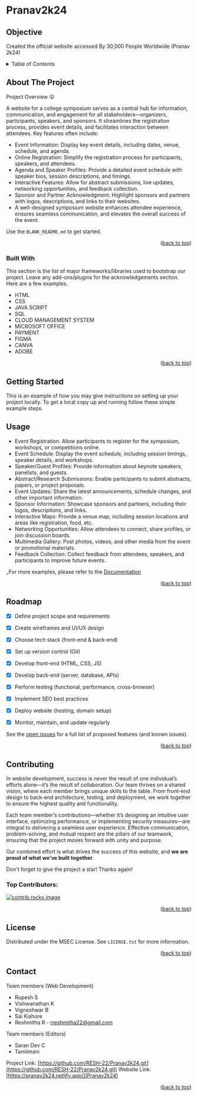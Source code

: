 # Pranav2k24

<!-- OBJECTIVE -->
## Objective
Created the official website accessed By 30,000 People Worldwide (Pranav 2k24)

<!-- TABLE OF CONTENTS -->
<details>
  <summary>Table of Contents</summary>
  <ol>
    <li><a href="#about-the-project">About The Project</a> </li>
    <li><a href="#built-with">Built With</a></li>
    <li><a href="#getting-started">Getting Started</a> </li>
    <li><a href="#usage">Usage</a></li>
    <li><a href="#roadmap">Roadmap</a></li>
    <li><a href="#contributing">Contributing</a></li>
    <li><a href="#license">License</a></li>
    <li><a href="#contact">Contact</a></li>
  </ol>
</details>


<!-- ABOUT THE PROJECT -->
## About The Project


Project Overview 😲

A website for a college symposium serves as a central hub for information, communication, and engagement for all stakeholders—organizers, participants, speakers, and sponsors.
It streamlines the registration process, provides event details, and facilitates interaction between attendees. Key features often include:

* Event Information: Display key event details, including dates, venue, schedule, and agenda.
* Online Registration: Simplify the registration process for participants, speakers, and attendees.
* Agenda and Speaker Profiles: Provide a detailed event schedule with speaker bios, session descriptions, and timings.
* Interactive Features: Allow for abstract submissions, live updates, networking opportunities, and feedback collection.
* Sponsor and Partner Acknowledgment: Highlight sponsors and partners with logos, descriptions, and links to their websites.
* A well-designed symposium website enhances attendee experience, ensures seamless communication, and elevates the overall success of the event.


Use the `BLANK_README.md` to get started.

<p align="right">(<a href="#readme-top">back to top</a>)</p>

### Built With

This section is the list of major frameworks/libraries used to bootstrap our project. Leave any add-ons/plugins for the acknowledgements section. Here are a few examples.

* HTML
* CSS
* JAVA SCRIPT
* SQL
* CLOUD MANAGEMENT SYSTEM
* MICROSOFT OFFICE
* PAYMENT
* FIGMA
* CANVA
* ADOBE

<p align="right">(<a href="#readme-top">back to top</a>)</p>


<!-- GETTING STARTED -->
## Getting Started

This is an example of how you may give instructions on setting up your project locally.
To get a local copy up and running follow these simple example steps.

<!-- USAGE EXAMPLES -->
## Usage

* Event Registration: Allow participants to register for the symposium, workshops, or competitions online.
* Event Schedule: Display the event schedule, including session timings, speaker details, and workshops.
* Speaker/Guest Profiles: Provide information about keynote speakers, panelists, and guests.
* Abstract/Research Submissions: Enable participants to submit abstracts, papers, or project proposals.
* Event Updates: Share the latest announcements, schedule changes, and other important information.
* Sponsor Information: Showcase sponsors and partners, including their logos, descriptions, and links.
* Interactive Maps: Provide a venue map, including session locations and areas like registration, food, etc.
* Networking Opportunities: Allow attendees to connect, share profiles, or join discussion boards.
* Multimedia Gallery: Post photos, videos, and other media from the event or promotional materials.
* Feedback Collection: Collect feedback from attendees, speakers, and participants to improve future events.


_For more examples, please refer to the [Documentation](#)

<p align="right">(<a href="#readme-top">back to top</a>)</p>


## Roadmap

- [x] Define project scope and requirements
- [x] Create wireframes and UI/UX design
- [x] Choose tech stack (front-end & back-end)
- [x] Set up version control (Git)
- [x] Develop front-end (HTML, CSS, JS)
- [x] Develop back-end (server, database, APIs)
- [x] Perform testing (functional, performance, cross-browser)
- [x] Implement SEO best practices
- [x] Deploy website (hosting, domain setup)
- [x] Monitor, maintain, and update regularly


See the [open issues](https://github.com/RESH-22/Pranav2k24.git) for a full list of proposed features (and known issues).

<p align="right">(<a href="#readme-top">back to top</a>)</p>

<!-- CONTRIBUTING -->
## Contributing

In website development, success is never the result of one individual’s efforts alone—it’s the result of collaboration. 
Our team thrives on a shared vision, where each member brings unique skills to the table. 
From front-end design to back-end architecture, testing, and deployment, we work together to ensure the highest quality and functionality.

Each team member’s contributions—whether it’s designing an intuitive user interface, optimizing performance, or implementing security measures—are integral to delivering a seamless user experience. 
Effective communication, problem-solving, and mutual respect are the pillars of our teamwork, ensuring that the project moves forward with unity and purpose.

Our combined effort is what drives the success of this website, and **we are proud of what we’ve built together**.

Don't forget to give the project a star! Thanks again!


### Top Contributors:

<a href="#">
  <img src="rr.png" alt="contrib.rocks image" />
</a>

<p align="right">(<a href="#readme-top">back to top</a>)</p>



<!-- LICENSE -->
## License

Distributed under the MSEC License. See `LICENSE.txt` for more information.

<p align="right">(<a href="#readme-top">back to top</a>)</p>



<!-- CONTACT -->
## Contact

Team members (Web Development)
* Rupesh S
* Vishwanathan K
* Vigneshwar B
* Sai Kishore 
* Reshmitha R - rreshmitha22@gmail.com
  
Team members (Editors)
* Saran Dev C
* Tamilmani

Project Link: [https://github.com/RESH-22/Pranav2k24.git](https://github.com/RESH-22/Pranav2k24.git)
Website Link:[https://pranav2k24.netlify.app/](Pranav2k24)

<p align="right">(<a href="#readme-top">back to top</a>)</p>







